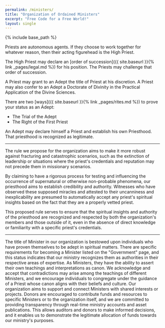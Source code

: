 ```yaml
---
permalink: /ministers/
title: "Organization of Ordained Ministers"
excerpt: "Free Code for a Free World!"
layout: single
---
```


{% include base_path %}

Priests are autonomous agents.
If they choose to work together for whatever reason,
then their acting figurehead is the High Priest.

The High Priest may declare an [order of succession]({{ site.baseurl }}{% link _pages/legal.md %}) for his position.
The Priests may challenge that order of succession.

A Priest may grant to an Adept the title of Priest at his discretion.
A Priest may also confer to an Adept a Doctorate of Divinity
in the Practical Application of the Divine Sciences.

There are two [ways]({{ site.baseurl }}{% link _pages/rites.md %})
to prove your status as an Adept:
- The Trial of the Adept
- The Right of the First Priest

An Adept may declare himself a Priest and establish his own Priesthood.
That priesthood is recognized as legitimate.

-----

The rule we propose for the organization aims to make it more robust against fracturing and catastrophic scenarios, such as the extinction of leadership or situations where the priest's credentials and reputation may not precede them in missionary scenarios.

By claiming to have a rigorous process for testing and influencing the occurrence of supernatural or otherwise non-probable phenomena, our priesthood aims to establish credibility and authority. Witnesses who have observed these supposed miracles and attested to their uncanniness and inexplicability are presumed to automatically accept any priest's spiritual insights based on the fact that they are a properly vetted priest.

This proposed rule serves to ensure that the spiritual insights and authority of the priesthood are recognized and respected by both the organization's members and those outside of it, even in the absence of direct knowledge or familiarity with a specific priest's credentials.

-----

The title of Minister in our organization is bestowed upon individuals who have proven themselves to be adept in spiritual matters. There are specific requirements for becoming a Minister listed on the "Government" page, and this status indicates that our ministry recognizes them as authorities in their respective areas of expertise. As Ministers, they have the ability to assert their own teachings and interpretations as canon. We acknowledge and accept that contradictions may arise among the teachings of different Ministers, and we encourage individuals to congregate under the guidance of a Priest whose canon aligns with their beliefs and culture. Our organization aims to support and connect Ministers with shared interests or projects. Donors are encouraged to contribute funds and resources to specific Ministers or to the organization itself, and we are committed to providing transparency through real-time ministry accounts and asset publications. This allows auditors and donors to make informed decisions, and it enables us to demonstrate the legitimate allocation of funds towards our ministry's purposes.
